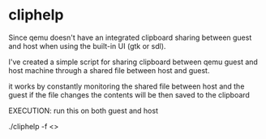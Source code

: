 # cliphelp


Since qemu doesn't have an integrated clipboard sharing between guest and host when using
the built-in UI (gtk or sdl).

I've created a simple script for sharing clipboard between qemu guest and host machine through
a shared file between host and guest.

it works by constantly monitoring the shared file between host and the guest
if the file changes the contents will be then saved to the clipboard



EXECUTION:
run this on both guest and host

./cliphelp -f <<PATH OF THE SHARED FILE>>
